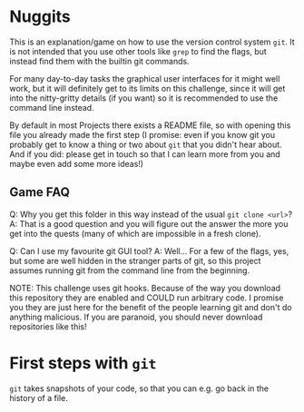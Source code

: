 # Nuggits

This is an explanation/game on how to use the version control system `git`. It is not intended that you use other tools like `grep` to find the flags, but instead find them with the builtin git commands.

For many day-to-day tasks the graphical user interfaces for it might well work, but it will definitely get to its limits on this challenge, since it will get into the nitty-gritty details (if you want) so it is recommended to use the command line instead.

By default in most Projects there exists a README file, so with opening this file you already made the first step (I promise: even if you know git you probably get to know a thing or two about `git` that you didn't hear about. And if you did: please get in touch so that I can learn more from you and maybe even add some more ideas!)

## Game FAQ

Q: Why you get this folder in this way instead of the usual `git clone <url>`?
A: That is a good question and you will figure out the answer the more you get into the quests (many of which are impossible in a fresh clone).

Q: Can I use my favourite git GUI tool?
A: Well... For a few of the flags, yes, but some are well hidden in the stranger parts of git, so this project assumes running git from the command line from the beginning.

NOTE: This challenge uses git hooks. Because of the way you download this repository they are enabled and COULD run arbitrary code. I promise you they are just here for the benefit of the people learning git and don't do anything malicious. If you are paranoid, you should never download repositories like this!

# First steps with `git`

`git` takes snapshots of your code, so that you can e.g. go back in the history of a file.
